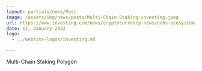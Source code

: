 ```yaml
---
layout: partials/news/Post
image: /assets/img/news/posts/Multi-Chain-Staking-investing.jpeg
url: https://www.investing.com/news/cryptocurrency-news/orbs-ecosystem-expands-further-with-addition-of-harmony-network-2714138
date: 11, January 2022
logo: 
  - ../website-logos/investing.md

---
```



Multi-Chain Staking Polygon